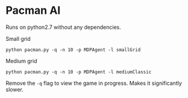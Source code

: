 # Pacman AI

Runs on python2.7 without any dependencies.


Small grid
```
python pacman.py -q -n 10 -p MDPAgent -l smallGrid
```

Medium grid
```
python pacman.py -q -n 10 -p MDPAgent -l mediumClassic
```

Remove the `-q` flag to view the game in progress.
Makes it significantly slower.
